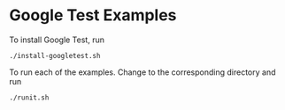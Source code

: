 # Google Test Examples

To install Google Test, run
```
./install-googletest.sh
```

To run each of the examples. Change to the corresponding directory and run
```
./runit.sh
```
